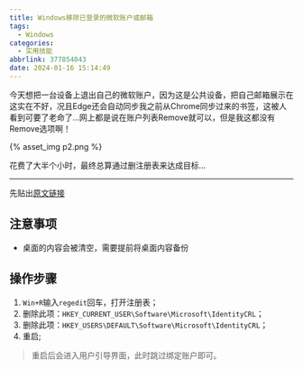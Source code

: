 ```yaml
---
title: Windows移除已登录的微软账户或邮箱
tags:
  - Windows
categories:
  - 实用技能
abbrlink: 377854043
date: 2024-01-16 15:14:49
---
```


今天想把一台设备上退出自己的微软账户，因为这是公共设备，把自己邮箱展示在这实在不好，况且Edge还会自动同步我之前从Chrome同步过来的书签，这被人看到可要了老命了...网上都是说在账户列表Remove就可以，但是我这都没有Remove选项啊！

{% asset_img p2.png %}

花费了大半个小时，最终总算通过删注册表来达成目标...

<!-- more -->

---

先贴出[原文链接](https://answers.microsoft.com/en-us/windows/forum/all/how-do-i-removechange-the-main-account-the-account/577a2366-3a15-4b10-b5f3-dd31eb0be176)

## 注意事项

* 桌面的内容会被清空，需要提前将桌面内容备份

## 操作步骤

1. `Win+R`输入`regedit`回车，打开注册表；
2. 删除此项：`HKEY_CURRENT_USER\Software\Microsoft\IdentityCRL`；
3. 删除此项：`HKEY_USERS\DEFAULT\Software\Microsoft\IdentityCRL`；
4. 重启;

>重启后会进入用户引导界面，此时跳过绑定账户即可。
